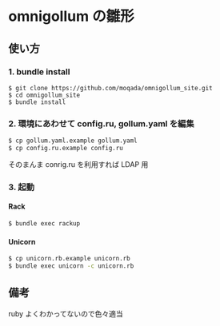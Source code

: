 # omnigollum の雛形

## 使い方

### 1. bundle install

```
$ git clone https://github.com/moqada/omnigollum_site.git
$ cd omnigollum_site
$ bundle install
```

### 2. 環境にあわせて config.ru, gollum.yaml を編集

```sh
$ cp gollum.yaml.example gollum.yaml
$ cp config.ru.example config.ru
```

そのまんま conrig.ru を利用すれば LDAP 用

### 3. 起動

#### Rack

```sh
$ bundle exec rackup
```

#### Unicorn

```sh
$ cp unicorn.rb.example unicorn.rb
$ bundle exec unicorn -c unicorn.rb
```


## 備考

ruby よくわかってないので色々適当
